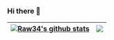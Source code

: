 ### Hi there 👋

<!--
**raw34/raw34** is a ✨ _special_ ✨ repository because its `README.md` (this file) appears on your GitHub profile.

Here are some ideas to get you started:

- 🔭 I’m currently working on ...
- 🌱 I’m currently learning ...
- 👯 I’m looking to collaborate on ...
- 🤔 I’m looking for help with ...
- 💬 Ask me about ...
- 📫 How to reach me: ...
- 😄 Pronouns: ...
- ⚡ Fun fact: ...
-->


| <a href="https://github.com/raw34/github-readme-stats"><img align="center" src="https://github-readme-stats.vercel.app/api?username=raw34&show_icons=true&include_all_commits=true=&hide_border=true" alt="Raw34's github stats" /></a> | <a href="https://github.com/raw34/github-readme-stats"><img align="center" src="https://github-readme-stats.vercel.app/api/top-langs/?username=raw34&layout=compact&hide_border=true" /></a> |
| ------------- | ------------- |
